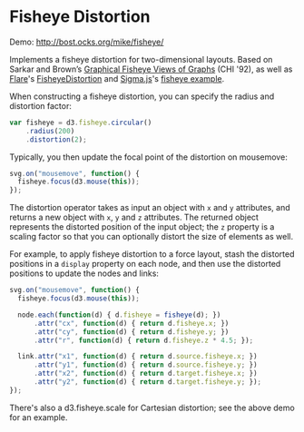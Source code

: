 # Fisheye Distortion

Demo: <http://bost.ocks.org/mike/fisheye/>

Implements a fisheye distortion for two-dimensional layouts. Based on Sarkar and Brown’s [Graphical Fisheye Views of Graphs](http://dl.acm.org/citation.cfm?id=142763) (CHI '92), as well as [Flare](http://flare.prefuse.org/)'s [FisheyeDistortion](http://flare.prefuse.org/api/flare/vis/operator/distortion/FisheyeDistortion.html) and [Sigma.js](http://sigmajs.org/)'s [fisheye example](http://sigmajs.org/examples/a_plugin_example_advanced.html).

When constructing a fisheye distortion, you can specify the radius and distortion factor:

```js
var fisheye = d3.fisheye.circular()
    .radius(200)
    .distortion(2);
```

Typically, you then update the focal point of the distortion on mousemove:

```js
svg.on("mousemove", function() {
  fisheye.focus(d3.mouse(this));
});
```

The distortion operator takes as input an object with `x` and `y` attributes, and returns a new object with `x`, `y` and `z` attributes. The returned object represents the distorted position of the input object; the `z` property is a scaling factor so that you can optionally distort the size of elements as well.

For example, to apply fisheye distortion to a force layout, stash the distorted positions in a `display` property on each node, and then use the distorted positions to update the nodes and links:

```js
svg.on("mousemove", function() {
  fisheye.focus(d3.mouse(this));

  node.each(function(d) { d.fisheye = fisheye(d); })
      .attr("cx", function(d) { return d.fisheye.x; })
      .attr("cy", function(d) { return d.fisheye.y; })
      .attr("r", function(d) { return d.fisheye.z * 4.5; });

  link.attr("x1", function(d) { return d.source.fisheye.x; })
      .attr("y1", function(d) { return d.source.fisheye.y; })
      .attr("x2", function(d) { return d.target.fisheye.x; })
      .attr("y2", function(d) { return d.target.fisheye.y; });
});
```

There's also a d3.fisheye.scale for Cartesian distortion; see the above demo for an example.
